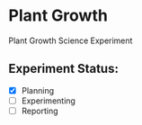 # Plant Growth
Plant Growth Science Experiment

## Experiment Status:

- [x] Planning
- [ ] Experimenting
- [ ] Reporting

